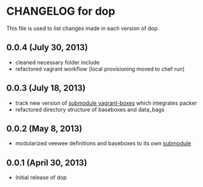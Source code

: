# CHANGELOG for dop

This file is used to list changes made in each version of dop.

## 0.0.4 (July 30, 2013)

* cleaned necessary folder include
* refactored vagrant workflow (local provisioning moved to chef run)

## 0.0.3 (July 18, 2013)

* track new version of [submodule vagrant-boxes](https://github.com/ffuenf/vagrant-boxes) which integrates packer
* refactored directory structure of baseboxes and data_bags

## 0.0.2 (May 8, 2013)

* modularized veewee definitions and baseboxes to its own [submodule](https://github.com/ffuenf/vagrant-boxes)

## 0.0.1 (April 30, 2013)

* Initial release of dop